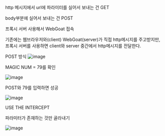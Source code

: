 http 메시지에서 url에 파라미터를 실어서 보내는 건 GET

body부분에 실어서 보내는 건 POST

프록시 서버 사용해서 WebGoat 접속

기존에는 웹브라우저와(client) WebGoat(server)가 직접 http메시지를 주고받지만,
프록시 서버를 사용하면 client와 server 중간에서 http메시지를 전달한다.

POST 방식
![image](https://github.com/Bottomdeal/WebGoat/assets/120577570/b580ad8a-8454-489a-b0e2-e11f95d6ac73)

MAGIC NUM = 79를 확인

![image](https://github.com/Bottomdeal/WebGoat/assets/120577570/3b5e8f68-9f67-4ccd-89a2-2038a71b14c0)

POST와 79를 입력하면 성공

![image](https://github.com/Bottomdeal/WebGoat/assets/120577570/42607c46-1254-494e-b332-a14da971c118)

USE THE INTERCEPT

파라미터가 존재하는 것만 골라내기

![image](https://github.com/Bottomdeal/WebGoat/assets/120577570/d746f16a-4ac4-49c9-b275-92165f3bec35)

